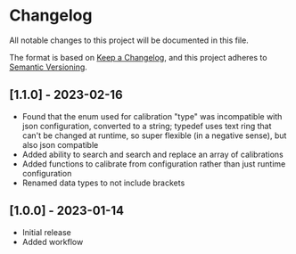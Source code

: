 # Changelog

All notable changes to this project will be documented in this file.

The format is based on [Keep a Changelog](https://keepachangelog.com/en/1.0.0/),
and this project adheres to [Semantic Versioning](https://semver.org/spec/v2.0.0.html).

## [1.1.0] - 2023-02-16

- Found that the enum used for calibration "type" was incompatible with json configuration, converted to a string; typedef uses text ring that can't be changed at runtime, so super flexible (in a negative sense), but also json compatible
- Added ability to search and search and replace an array of calibrations
- Added functions to calibrate from configuration rather than just runtime configuration
- Renamed data types to not include brackets

## [1.0.0] - 2023-01-14

- Initial release
- Added workflow
